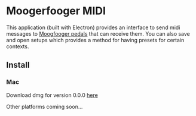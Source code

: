 # Moogerfooger MIDI

This application (built with Electron) provides an interface to send midi messages to
[Moogfooger pedals](https://www.moogmusic.com/products/Moogerfoogers)
 that can receive them. You can also save and open setups which provides a method for having presets for certain contexts.

## Install

### Mac

Download dmg for version 0.0.0 [here](https://github.com/continuousElectronics/moogerfooger-midi/raw/master/Moogerfooger%20Midi.dmg)

Other platforms coming soon...